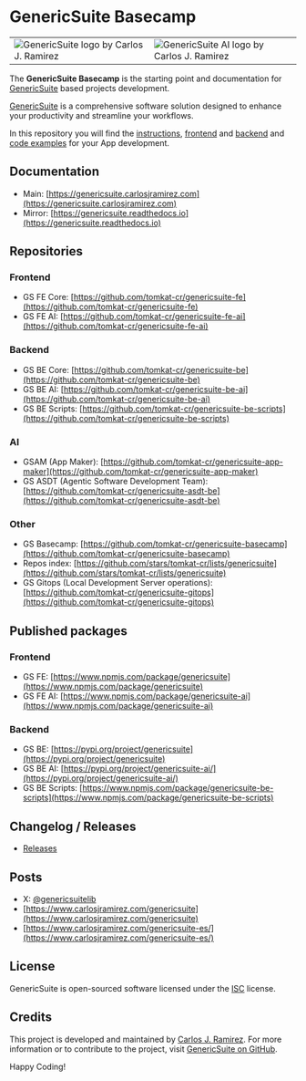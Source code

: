 # GenericSuite Basecamp

<table cellpadding="0" cellspacing="0" style="border: 0px white;">
    <tr>
        <td>
            <img
                src="https://genericsuite.carlosjramirez.com/images/gs_logo_circle.svg"
                title="GenericSuite logo by Carlos J. Ramirez"
            />
        </td>
        <td>
            <img
                src="https://genericsuite.carlosjramirez.com/images/gs_ai_logo_circle.svg"
                title="GenericSuite AI logo by Carlos J. Ramirez"
            />
        </td>
    </tr>
</table>

The **GenericSuite Basecamp** is the starting point and documentation for [GenericSuite](https://genericsuite.carlosjramirez.com) based projects development.

[GenericSuite](https://genericsuite.carlosjramirez.com) is a comprehensive software solution designed to enhance your productivity and streamline your workflows.

In this repository you will find the [instructions](https://genericsuite.carlosjramirez.com/Configuration-Guide/), [frontend](https://genericsuite.carlosjramirez.com/Configuration-Guide/#app-frontend) and [backend](https://genericsuite.carlosjramirez.com/Configuration-Guide/#app-backend) and [code examples](./docs/Sample-Code/exampleapp/README.md) for your App development.

## Documentation

* Main: [https://genericsuite.carlosjramirez.com](https://genericsuite.carlosjramirez.com)
* Mirror: [https://genericsuite.readthedocs.io](https://genericsuite.readthedocs.io)

## Repositories

### Frontend

* GS FE Core: [https://github.com/tomkat-cr/genericsuite-fe](https://github.com/tomkat-cr/genericsuite-fe)
* GS FE AI: [https://github.com/tomkat-cr/genericsuite-fe-ai](https://github.com/tomkat-cr/genericsuite-fe-ai)

### Backend

* GS BE Core: [https://github.com/tomkat-cr/genericsuite-be](https://github.com/tomkat-cr/genericsuite-be)
* GS BE AI: [https://github.com/tomkat-cr/genericsuite-be-ai](https://github.com/tomkat-cr/genericsuite-be-ai)
* GS BE Scripts: [https://github.com/tomkat-cr/genericsuite-be-scripts](https://github.com/tomkat-cr/genericsuite-be-scripts)

### AI

* GSAM (App Maker): [https://github.com/tomkat-cr/genericsuite-app-maker](https://github.com/tomkat-cr/genericsuite-app-maker)
* GS ASDT (Agentic Software Development Team): [https://github.com/tomkat-cr/genericsuite-asdt-be](https://github.com/tomkat-cr/genericsuite-asdt-be)

### Other

* GS Basecamp: [https://github.com/tomkat-cr/genericsuite-basecamp](https://github.com/tomkat-cr/genericsuite-basecamp)
* Repos index: [https://github.com/stars/tomkat-cr/lists/genericsuite](https://github.com/stars/tomkat-cr/lists/genericsuite)
* GS Gitops (Local Development Server operations): [https://github.com/tomkat-cr/genericsuite-gitops](https://github.com/tomkat-cr/genericsuite-gitops)

## Published packages

### Frontend

* GS FE: [https://www.npmjs.com/package/genericsuite](https://www.npmjs.com/package/genericsuite)
* GS FE AI: [https://www.npmjs.com/package/genericsuite-ai](https://www.npmjs.com/package/genericsuite-ai)

### Backend

* GS BE: [https://pypi.org/project/genericsuite](https://pypi.org/project/genericsuite)
* GS BE AI: [https://pypi.org/project/genericsuite-ai/](https://pypi.org/project/genericsuite-ai/)
* GS BE Scripts: [https://www.npmjs.com/package/genericsuite-be-scripts](https://www.npmjs.com/package/genericsuite-be-scripts)

## Changelog / Releases

* [Releases](./docs/Releases/)

## Posts

* X: [@genericsuitelib](https://twitter.com/genericsuitelib)
* [https://www.carlosjramirez.com/genericsuite](https://www.carlosjramirez.com/genericsuite)
* [https://www.carlosjramirez.com/genericsuite-es/](https://www.carlosjramirez.com/genericsuite-es/)

## License

GenericSuite is open-sourced software licensed under the [ISC](https://github.com/tomkat-cr/genericsuite-basecamp/blob/main/LICENSE) license.

## Credits

This project is developed and maintained by [Carlos J. Ramirez](https://www.carlosjramirez.com). For more information or to contribute to the project, visit [GenericSuite on GitHub](https://github.com/tomkat-cr/genericsuite-basecamp).

Happy Coding!